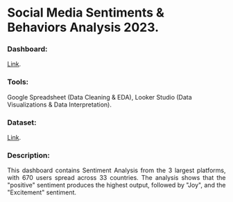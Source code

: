 # Social Media Sentiments & Behaviors Analysis 2023.
### Dashboard: 
[Link](https://lookerstudio.google.com/u/0/reporting/9be25f99-446b-4ef6-ac10-04ed3ea74aad/page/i3r9D).
### Tools:
Google Spreadsheet (Data Cleaning & EDA), Looker Studio (Data Visualizations & Data Interpretation).
### Dataset: 
[Link](https://www.kaggle.com/datasets/kashishparmar02/social-media-sentiments-analysis-dataset/data).
### Description:
<p align="justify"> This dashboard contains Sentiment Analysis from the 3 largest platforms, with 670 users spread across 33 countries. The analysis shows that the "positive" sentiment produces the highest output, followed by "Joy", and the "Excitement" sentiment. </p>
